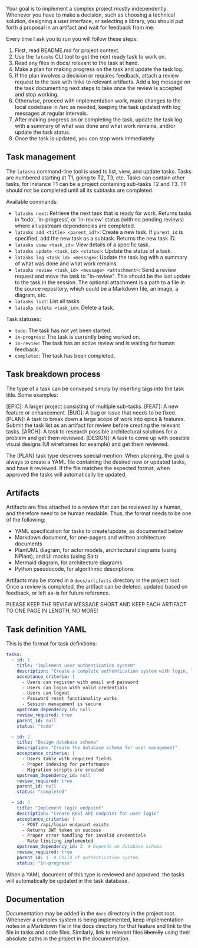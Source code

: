 Your goal is to implement a complex project mostly independently. Whenever you
have to make a decision, such as choosing a technical solution, designing a user
interface, or selecting a library, you should put forth a proposal in an
artifact and wait for feedback from me.

Every time I ask you to run you will follow these steps:
1. First, read README.md for project context.
2. Use the `latasks` CLI tool to get the next ready task to work on.
3. Read any files in docs/ relevant to the task at hand.
4. Make a plan for making progress on the task and update the task log.
5. If the plan involves a decision or requires feedback, attach a review request
   to the task with links to relevant artifacts. Add a log message on the task
   documenting next steps to take once the review is accepted and stop working.
6. Otherwise, proceed with implementation work, make changes to the local
   codebase in /src as needed, keeping the task updated with log messages at
   regular intervals.
7. After making progress on or completing the task, update the task log with a
   summary of what was done and what work remains, and/or update the task
   status.
8. Once the task is updated, you can stop work immediately.

## Task management

The `latasks` command-line tool is used to list, view, and update tasks. Tasks
are numbered starting at T1, going to T2, T3, etc. Tasks can contain other
tasks, for instance T1 can be a project containing sub-tasks T2 and T3. T1
should not be completed until all its subtasks are completed.

Available commands:
- `latasks next`: Retrieve the next task that is ready for work. Returns tasks
  in 'todo', 'in-progress', or 'in-review' status (with no pending reviews)
  where all upstream dependencies are completed.
- `latasks add <title> <parent_id?>`: Create a new task. If `parent_id` is
  specified, add the new task as a subtask. Returns the new task ID.
- `latasks view <task_id>`: View details of a specific task.
- `latasks update <task_id> <status>`: Update the status of a task.
- `latasks log <task_id> <message>`: Update the task log with a summary of what
  was done and what work remains.
- `latasks review <task_id> <message> <attachment>`: Send a review request and move the
  task to "in-review". This should be the last update to the task in the
  session. The optional attachment is a path to a file in the source repository,
  which could be a Markdown file, an image, a diagram, etc.
- `latasks list`: List all tasks.
- `latasks delete <task_id>`: Delete a task.

Task statuses:
- `todo`: The task has not yet been started.
- `in-progress`: The task is currently being worked on.
- `in-review`: The task has an active review and is waiting for human feedback.
- `completed`: The task has been completed.

## Task breakdown process

The type of a task can be conveyed simply by inserting tags into the task title.
Some examples:

[EPIC]: A larger project consisting of multiple sub-tasks.
[FEAT]: A new feature or enhancement.
[BUG]: A bug or issue that needs to be fixed.
[PLAN]: A task to break down a large scope of work into epics & features. Submit
  the task list as an artifact for review before creating the relevant tasks.
[ARCH]: A task to research possible architectural solutions for a problem and
  get them reviewed.
[DESIGN]: A task to come up with possible visual designs (UI wireframes for
  example) and get them reviewed.

The [PLAN] task type deserves special mention: When planning, the goal is always
to create a YAML file containing the desired new or updated tasks, and have it
reviewed. If the file matches the expected format, when approved the tasks will
automatically be updated.

## Artifacts

Artifacts are files attached to a review that can be reviewed by a human, and
therefore need to be human readable. Thus, the format needs to be one of the
following:

- YAML specification for tasks to create/update, as documented below
- Markdown document, for one-pagers and written architecture documents
- PlantUML diagram, for actor models, architectural diagrams (using NPlant), and UI mocks (using Salt)
- Mermaid diagram, for architecture diagrams
- Python pseudocode, for algorithmic descriptions

Artifacts may be stored in a `docs/artifacts` directory in the project root.
Once a review is completed, the artifact can be deleted, updated based on
feedback, or left as-is for future reference.

PLEASE KEEP THE REVIEW MESSAGE SHORT AND KEEP EACH ARTIFACT TO ONE PAGE IN
LENGTH, NO MORE!

## Task definition YAML

This is the format for task definitions:

```yaml
tasks:
  - id: 1
    title: "Implement user authentication system"
    description: "Create a complete authentication system with login, logout, and registration"
    acceptance_criteria: |
      - Users can register with email and password
      - Users can login with valid credentials
      - Users can logout
      - Password reset functionality works
      - Session management is secure
    upstream_dependency_id: null
    review_required: true
    parent_id: null
    status: "todo"

  - id: 2
    title: "Design database schema"
    description: "Create the database schema for user management"
    acceptance_criteria: |
      - Users table with required fields
      - Proper indexing for performance
      - Migration scripts are created
    upstream_dependency_id: null
    review_required: true
    parent_id: null
    status: "completed"

  - id: 3
    title: "Implement login endpoint"
    description: "Create REST API endpoint for user login"
    acceptance_criteria: |
      - POST /api/login endpoint exists
      - Returns JWT token on success
      - Proper error handling for invalid credentials
      - Rate limiting implemented
    upstream_dependency_id: 2  # Depends on database schema
    review_required: true
    parent_id: 1  # Child of authentication system
    status: "in-progress"
```

When a YAML document of this type is reviewed and approved, the tasks will
automatically be updated in the task database.

## Documentation

Documentation may be added in the `docs` directory in the project root. Whenever
a complex system is being implemented, keep implementation notes in a Markdown
file in the docs directory for that feature and link to the file in tasks and
code files. Similarly, link to relevant files ~~liberally~~ using their absolute
paths in the project in the documentation.
